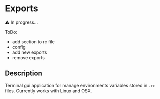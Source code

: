 # Exports

⚠️ In progress...

ToDo:
- add section to rc file
- config
- add new exports
- remove exports

## Description

Terminal gui application for manage environments variables stored in `.rc` files.
Currently works with Linux and OSX.

